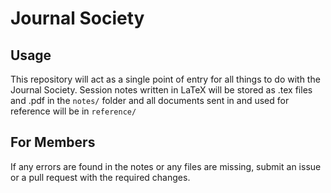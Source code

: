 # Journal Society

## Usage

This repository will act as a single point of entry for all things to do with the Journal Society. Session notes written in LaTeX will be stored as .tex files and .pdf in the `notes/` folder and all documents sent in and used for reference will be in `reference/`

## For Members

If any errors are found in the notes or any files are missing, submit an issue or a pull request with the required changes.
